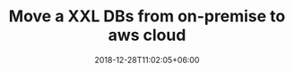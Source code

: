 ---
title: "Move a XXL DBs from on-premise to aws cloud"
date: 2018-12-28T11:02:05+06:00
icon: "ti-server"
description: "Lorem ipsum dolor sit amet ipsum dolor sit amet ipsum dolor sit amet"
type : "docs"
---